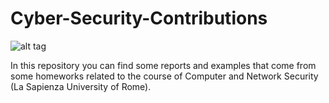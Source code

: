 # Cyber-Security-Contributions

![alt tag](http://library.educause.edu/~/media/images/articles/2015/10/cybersecurity.jpg)


In this repository you can find some reports and examples that come from some homeworks related to the course of Computer and Network Security (La Sapienza University of Rome). 
